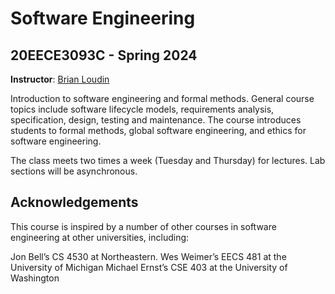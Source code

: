 # Software Engineering

## 20EECE3093C - Spring 2024

**Instructor**: [Brian Loudin](https://researchdirectory.uc.edu/p/loudinbk)<br>

Introduction to software engineering and formal methods. General course topics include software lifecycle models, requirements analysis, specification, design, testing and maintenance. The course introduces students to formal methods, global software engineering, and ethics for software engineering.

The class meets two times a week (Tuesday and Thursday) for lectures. Lab sections will be asynchronous.


## Acknowledgements

This course is inspired by a number of other courses in software engineering at other universities, including:

Jon Bell’s CS 4530 at Northeastern.
Wes Weimer’s EECS 481 at the University of Michigan
Michael Ernst’s CSE 403 at the University of Washington

